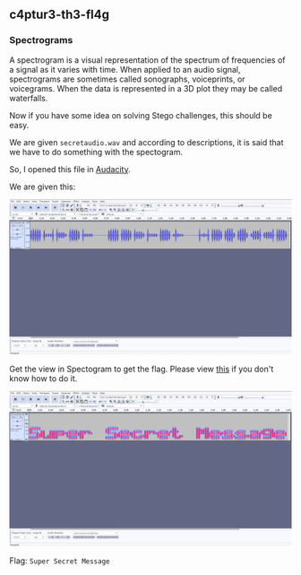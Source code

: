 ## c4ptur3-th3-fl4g

### Spectrograms
A spectrogram is a visual representation of the spectrum of frequencies of a signal as it varies with time. When applied to an audio signal, spectrograms are sometimes called sonographs, voiceprints, or voicegrams. When the data is represented in a 3D plot they may be called waterfalls.

Now if you have some idea on solving Stego challenges, this should be easy.

We are given `secretaudio.wav` and according to descriptions, it is said that we have to do something with the spectogram.

So, I opened this file in [Audacity](https://www.audacityteam.org/).

We are given this:

<img src="1.png">


Get the view in Spectogram to get the flag. Please view [this](https://www.youtube.com/watch?v=VZbZa99ocPU) if you don't know how to do it.

<img src="2.png">


Flag: `Super Secret Message`